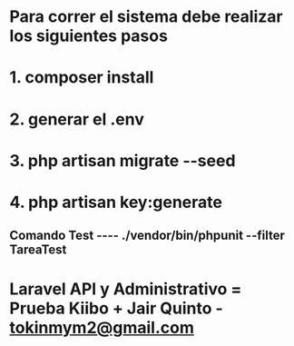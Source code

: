 # Para correr el sistema debe realizar los siguientes pasos

# 1.    composer install
# 2.    generar el .env
# 3.    php artisan migrate --seed
# 4.    php artisan key:generate

## Comando Test ---- ./vendor/bin/phpunit --filter TareaTest

# Laravel API y Administrativo = Prueba Kiibo + Jair Quinto - tokinmym2@gmail.com
